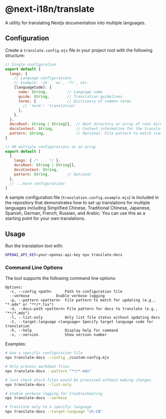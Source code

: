 # @next-i18n/translate

A utility for translating Nextjs documentation into multiple languages.

## Configuration

Create a `translate.config.mjs` file in your project root with the following structure:

```js
// Single configuration
export default {
  langs: {
    // Language configurations
    // Example: 'zh', 'es', 'fr', etc.
    [languageCode]: {
      name: String,         // Language name
      guide: String,        // Translation guidelines
      terms: {              // Dictionary of common terms
        // 'term': 'translation'
      },
    },
  },
  docsRoot: String | String[],  // Root directory or array of root directories
  docsContext: String,          // Context information for the translator
  pattern: String,              // Optional: File pattern to match (same as --pattern)
}

// OR multiple configurations as an array
export default [
  {
    langs: { /* ... */ },
    docsRoot: String | String[],
    docsContext: String,
    pattern: String,        // Optional
  },
  // ...more configurations
]
```

A sample configuration file (`translation.config.example.mjs`) is included in the repository that demonstrates how to set up translations for multiple languages including Simplified Chinese, Traditional Chinese, Japanese, Spanish, German, French, Russian, and Arabic. You can use this as a starting point for your own translations.

## Usage

Run the translation tool with:

```bash
OPENAI_API_KEY=your-openai-api-key npx translate-docs
```

### Command Line Options

The tool supports the following command line options:

```
Options:
  -c, --config <path>      Path to configuration file
  --verbose            Enable verbose logging
  -p, --pattern <pattern>  File pattern to match for updating (e.g., "*.mdx" or "**/*.tsx")
  -d, --docs-path <pattern> File pattern for docs to translate (e.g., "**/*.mdx")
  -l, --list-only          Only list file status without updating docs
  -t, --target-language <language> Specify target language code for translation
  -h, --help               Display help for command
  -v, --version            Show version number
```

Examples:

```bash
# Use a specific configuration file
npx translate-docs --config ./custom-config.mjs

# Only process markdown files
npx translate-docs --pattern "**/*.mdx"

# Just check which files would be processed without making changes
npx translate-docs --list-only

# Enable verbose logging for troubleshooting
npx translate-docs --verbose

# Translate only to a specific language
npx translate-docs --target-language "zh-CN"
```